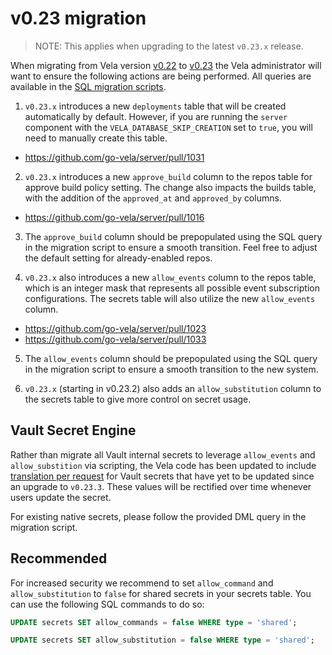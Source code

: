 # v0.23 migration

> NOTE: This applies when upgrading to the latest `v0.23.x` release.

When migrating from Vela version [v0.22](../../releases/v0.22.md) to [v0.23](../../releases/v0.23.md) the Vela
administrator will want to ensure the following actions are being performed. All queries are available in the [SQL migration scripts](./scripts/).

1. `v0.23.x` introduces a new `deployments` table that will be created automatically by default. However, if you are running the `server` component with the `VELA_DATABASE_SKIP_CREATION` set to `true`, you will need to manually create this table. 

  - https://github.com/go-vela/server/pull/1031


2. `v0.23.x` introduces a new `approve_build` column to the repos table for approve build policy setting. The change also impacts the builds table, with the addition of the `approved_at` and `approved_by` columns.

  - https://github.com/go-vela/server/pull/1016

3. The `approve_build` column should be prepopulated using the SQL query in the migration script to ensure a smooth transition. Feel free to adjust the default setting for already-enabled repos.


4. `v0.23.x` also introduces a new `allow_events` column to the repos table, which is an integer mask that represents all possible event subscription configurations. The secrets table will also utilize the new `allow_events` column. 

  - https://github.com/go-vela/server/pull/1023
  - https://github.com/go-vela/server/pull/1033

5. The `allow_events` column should be prepopulated using the SQL query in the migration script to ensure a smooth transition to the new system.

6. `v0.23.x` (starting in v0.23.2) also adds an `allow_substitution` column to the secrets table to give more control on secret usage.

## Vault Secret Engine

Rather than migrate all Vault internal secrets to leverage `allow_events` and `allow_substition` via scripting, the Vela code has been updated to include [translation per request](https://github.com/go-vela/server/pull/1086) for Vault secrets that have yet to be updated since an upgrade to `v0.23.3`. These values will be rectified over time whenever users update the secret.

For existing native secrets, please follow the provided DML query in the migration script.

## Recommended

For increased security we recommend to set `allow_command` and `allow_substitution` to `false` for shared secrets in your secrets table. You can use the following SQL commands to do so:

```sql
UPDATE secrets SET allow_commands = false WHERE type = 'shared';
```

```sql
UPDATE secrets SET allow_substitution = false WHERE type = 'shared';
```
